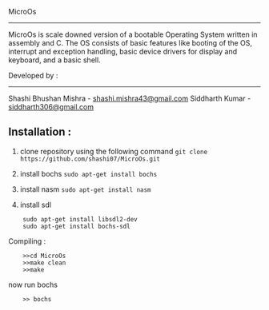 
MicroOs
_______________________
MicroOs is scale downed version of a bootable Operating System written in assembly and C. The OS consists
of basic features like booting of the OS, interrupt and exception handling, basic device drivers for display and
keyboard, and a basic shell.

Developed by :
_________________
Shashi Bhushan Mishra - shashi.mishra43@gmail.com
Siddharth Kumar - siddharth306@gmail.com


Installation :
--------------------

1. clone repository using the following command
	`git clone https://github.com/shashi07/MicroOs.git`
2. install bochs
	`sudo apt-get install bochs`
3. install nasm
	`sudo apt-get install nasm`

4. install sdl 
```
	sudo apt-get install libsdl2-dev
	sudo apt-get install bochs-sdl
```

Compiling :
```	
	>>cd MicroOs
	>>make clean
	>>make 
```
now run bochs 
```
	>> bochs 
```
